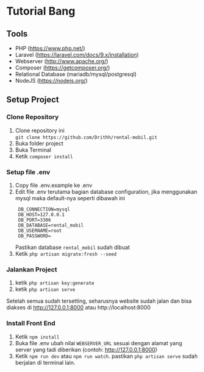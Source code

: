 # Tutorial Bang

## Tools

-   PHP (https://www.php.net/)
-   Laravel (https://laravel.com/docs/9.x/installation)
-   Webserver (http://www.apache.org/)
-   Composer (https://getcomposer.org/)
-   Relational Database (mariadb/mysql/postgresql)
-   NodeJS (https://nodejs.org/)

## Setup Project

### Clone Repository

1. Clone repository ini  
   `git clone https://github.com/Drithh/rental-mobil.git`
2. Buka folder project
3. Buka Terminal
4. Ketik `composer install`

### Setup file .env

1. Copy file .env.example ke .env
2. Edit file .env terutama bagian database configuration, jika menggunakan mysql maka default-nya seperti dibawah ini
    ```
     DB_CONNECTION=mysql
     DB_HOST=127.0.0.1
     DB_PORT=3306
     DB_DATABASE=rental_mobil
     DB_USERNAME=root
     DB_PASSWORD=
    ```
    Pastikan database `rental_mobil` sudah dibuat
3. Ketik `php artisan migrate:fresh --seed`

### Jalankan Project

1. ketik `php artisan key:generate`
2. ketik `php artisan serve`

Setelah semua sudah tersetting, seharusnya website sudah jalan dan bisa diakses di http://127.0.0.1:8000 atau http://localhost:8000

### Install Front End

1. Ketik `npm install`
2. Buka file .env ubah nilai `WEBSERVER_URL` sesuai dengan alamat yang server yang tadi diberikan (contoh: http://127.0.0.1:8000)
3. Ketik `npm run dev` atau `npm run watch`. pastikan `php artisan serve` sudah berjalan di terminal lain.
